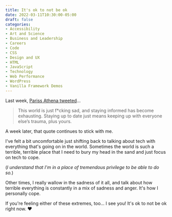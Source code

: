 ```yaml
---
title: It's ok to not be ok
date: 2022-03-11T10:30:00-05:00
draft: false
categories:
- Accessibility
- Art and Science
- Business and Leadership
- Careers
- Code
- CSS
- Design and UX
- HTML
- JavaScript
- Technology
- Web Performance
- WordPress
- Vanilla Framework Demos
---
```


Last week, [Pariss Athena tweeted](https://twitter.com/ParissAthena/status/1500661323352485891)...

> This world is just f&ast;cking sad, and staying informed has become exhausting. Staying up to date just means keeping up with everyone else’s trauma, plus yours.

A week later, that quote continues to stick with me.

I've felt a bit uncomfortable just shifting back to talking about tech with everything that's going on in the world. Sometimes the world is such a terrible, terrible place that I need to bury my head in the sand and just focus on tech to cope. 

(_I understand that I'm in a place of tremendous privilege to be able to do so._)

Other times, I really wallow in the sadness of it all, and talk about how terrible everything is constantly in a mix of sadness and anger. It's how I personally cope.

If you're feeling either of these extremes, too... I see you! It's ok to not be ok right now. ❤️